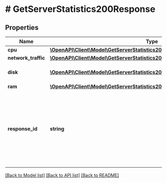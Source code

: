 # # GetServerStatistics200Response

## Properties

Name | Type | Description | Notes
------------ | ------------- | ------------- | -------------
**cpu** | [**\OpenAPI\Client\Model\GetServerStatistics200ResponseAllOfCpuInner[]**](GetServerStatistics200ResponseAllOfCpuInner.md) |  |
**network_traffic** | [**\OpenAPI\Client\Model\GetServerStatistics200ResponseAllOfNetworkTrafficInner[]**](GetServerStatistics200ResponseAllOfNetworkTrafficInner.md) |  |
**disk** | [**\OpenAPI\Client\Model\GetServerStatistics200ResponseAllOfDiskInner[]**](GetServerStatistics200ResponseAllOfDiskInner.md) | Статистика основного диска |
**ram** | [**\OpenAPI\Client\Model\GetServerStatistics200ResponseAllOfRamInner[]**](GetServerStatistics200ResponseAllOfRamInner.md) |  |
**response_id** | **string** | Идентификатор запроса, который можно указывать при обращении в службу технической поддержки, чтобы помочь определить проблему. |

[[Back to Model list]](../../README.md#models) [[Back to API list]](../../README.md#endpoints) [[Back to README]](../../README.md)
